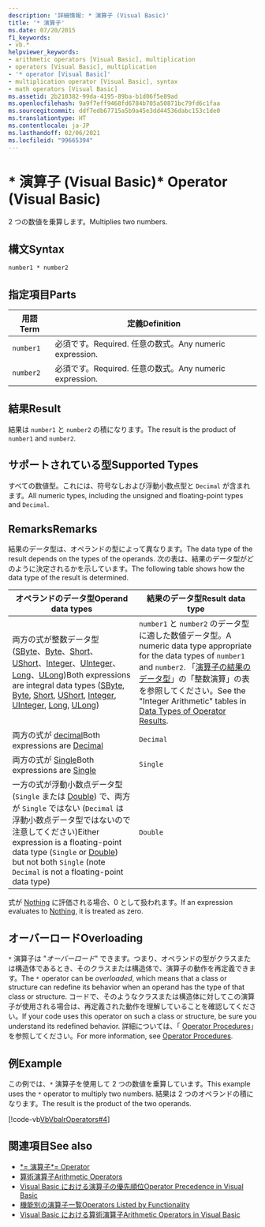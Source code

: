 ```yaml
---
description: '詳細情報: * 演算子 (Visual Basic)'
title: '* 演算子'
ms.date: 07/20/2015
f1_keywords:
- vb.*
helpviewer_keywords:
- arithmetic operators [Visual Basic], multiplication
- operators [Visual Basic], multiplication
- '* operator [Visual Basic]'
- multiplication operator [Visual Basic], syntax
- math operators [Visual Basic]
ms.assetid: 2b210382-99da-4195-89ba-b1d06f5e89ad
ms.openlocfilehash: 9a9f7eff9468fd6784b705a50871bc79fd6c1faa
ms.sourcegitcommit: ddf7edb67715a5b9a45e3dd44536dabc153c1de0
ms.translationtype: HT
ms.contentlocale: ja-JP
ms.lasthandoff: 02/06/2021
ms.locfileid: "99665394"
---
```

# <a name="-operator-visual-basic"></a><span data-ttu-id="bddf8-103">\* 演算子 (Visual Basic)</span><span class="sxs-lookup"><span data-stu-id="bddf8-103">\* Operator (Visual Basic)</span></span>

<span data-ttu-id="bddf8-104">2 つの数値を乗算します。</span><span class="sxs-lookup"><span data-stu-id="bddf8-104">Multiplies two numbers.</span></span>  
  
## <a name="syntax"></a><span data-ttu-id="bddf8-105">構文</span><span class="sxs-lookup"><span data-stu-id="bddf8-105">Syntax</span></span>  
  
```vb  
number1 * number2  
```  
  
## <a name="parts"></a><span data-ttu-id="bddf8-106">指定項目</span><span class="sxs-lookup"><span data-stu-id="bddf8-106">Parts</span></span>  
  
|<span data-ttu-id="bddf8-107">用語</span><span class="sxs-lookup"><span data-stu-id="bddf8-107">Term</span></span>|<span data-ttu-id="bddf8-108">定義</span><span class="sxs-lookup"><span data-stu-id="bddf8-108">Definition</span></span>|  
|---|---|  
|`number1`|<span data-ttu-id="bddf8-109">必須です。</span><span class="sxs-lookup"><span data-stu-id="bddf8-109">Required.</span></span> <span data-ttu-id="bddf8-110">任意の数式。</span><span class="sxs-lookup"><span data-stu-id="bddf8-110">Any numeric expression.</span></span>|  
|`number2`|<span data-ttu-id="bddf8-111">必須です。</span><span class="sxs-lookup"><span data-stu-id="bddf8-111">Required.</span></span> <span data-ttu-id="bddf8-112">任意の数式。</span><span class="sxs-lookup"><span data-stu-id="bddf8-112">Any numeric expression.</span></span>|  
  
## <a name="result"></a><span data-ttu-id="bddf8-113">結果</span><span class="sxs-lookup"><span data-stu-id="bddf8-113">Result</span></span>  

 <span data-ttu-id="bddf8-114">結果は `number1` と `number2` の積になります。</span><span class="sxs-lookup"><span data-stu-id="bddf8-114">The result is the product of `number1` and `number2`.</span></span>  
  
## <a name="supported-types"></a><span data-ttu-id="bddf8-115">サポートされている型</span><span class="sxs-lookup"><span data-stu-id="bddf8-115">Supported Types</span></span>  

 <span data-ttu-id="bddf8-116">すべての数値型。これには、符号なしおよび浮動小数点型と `Decimal` が含まれます。</span><span class="sxs-lookup"><span data-stu-id="bddf8-116">All numeric types, including the unsigned and floating-point types and `Decimal`.</span></span>  
  
## <a name="remarks"></a><span data-ttu-id="bddf8-117">Remarks</span><span class="sxs-lookup"><span data-stu-id="bddf8-117">Remarks</span></span>  

 <span data-ttu-id="bddf8-118">結果のデータ型は、オペランドの型によって異なります。</span><span class="sxs-lookup"><span data-stu-id="bddf8-118">The data type of the result depends on the types of the operands.</span></span> <span data-ttu-id="bddf8-119">次の表は、結果のデータ型がどのように決定されるかを示しています。</span><span class="sxs-lookup"><span data-stu-id="bddf8-119">The following table shows how the data type of the result is determined.</span></span>  
  
|<span data-ttu-id="bddf8-120">オペランドのデータ型</span><span class="sxs-lookup"><span data-stu-id="bddf8-120">Operand data types</span></span>|<span data-ttu-id="bddf8-121">結果のデータ型</span><span class="sxs-lookup"><span data-stu-id="bddf8-121">Result data type</span></span>|  
|---|---|  
|<span data-ttu-id="bddf8-122">両方の式が整数データ型 ([SByte](../data-types/sbyte-data-type.md)、[Byte](../data-types/byte-data-type.md)、[Short](../data-types/short-data-type.md)、[UShort](../data-types/ushort-data-type.md)、[Integer](../data-types/integer-data-type.md)、[UInteger](../data-types/uinteger-data-type.md)、[Long](../data-types/long-data-type.md)、[ULong](../data-types/ulong-data-type.md))</span><span class="sxs-lookup"><span data-stu-id="bddf8-122">Both expressions are integral data types ([SByte](../data-types/sbyte-data-type.md), [Byte](../data-types/byte-data-type.md), [Short](../data-types/short-data-type.md), [UShort](../data-types/ushort-data-type.md), [Integer](../data-types/integer-data-type.md), [UInteger](../data-types/uinteger-data-type.md), [Long](../data-types/long-data-type.md), [ULong](../data-types/ulong-data-type.md))</span></span>|<span data-ttu-id="bddf8-123">`number1` と `number2` のデータ型に適した数値データ型。</span><span class="sxs-lookup"><span data-stu-id="bddf8-123">A numeric data type appropriate for the data types of `number1` and `number2`.</span></span> <span data-ttu-id="bddf8-124">「[演算子の結果のデータ型](data-types-of-operator-results.md)」の「整数演算」の表を参照してください。</span><span class="sxs-lookup"><span data-stu-id="bddf8-124">See the "Integer Arithmetic" tables in [Data Types of Operator Results](data-types-of-operator-results.md).</span></span>|  
|<span data-ttu-id="bddf8-125">両方の式が [decimal](../data-types/decimal-data-type.md)</span><span class="sxs-lookup"><span data-stu-id="bddf8-125">Both expressions are [Decimal](../data-types/decimal-data-type.md)</span></span>|`Decimal`|  
|<span data-ttu-id="bddf8-126">両方の式が [Single](../data-types/single-data-type.md)</span><span class="sxs-lookup"><span data-stu-id="bddf8-126">Both expressions are [Single](../data-types/single-data-type.md)</span></span>|`Single`|  
|<span data-ttu-id="bddf8-127">一方の式が浮動小数点データ型 (`Single` または [Double](../data-types/double-data-type.md)) で、両方が `Single` ではない (`Decimal` は浮動小数点データ型ではないので注意してください)</span><span class="sxs-lookup"><span data-stu-id="bddf8-127">Either expression is a floating-point data type (`Single` or [Double](../data-types/double-data-type.md)) but not both `Single` (note `Decimal` is not a floating-point data type)</span></span>|`Double`|  
  
 <span data-ttu-id="bddf8-128">式が [Nothing](../nothing.md) に評価される場合、0 として扱われます。</span><span class="sxs-lookup"><span data-stu-id="bddf8-128">If an expression evaluates to [Nothing](../nothing.md), it is treated as zero.</span></span>  
  
## <a name="overloading"></a><span data-ttu-id="bddf8-129">オーバーロード</span><span class="sxs-lookup"><span data-stu-id="bddf8-129">Overloading</span></span>  

 <span data-ttu-id="bddf8-130">`*` 演算子は "*オーバーロード*" できます。つまり、オペランドの型がクラスまたは構造体であるとき、そのクラスまたは構造体で、演算子の動作を再定義できます。</span><span class="sxs-lookup"><span data-stu-id="bddf8-130">The `*` operator can be *overloaded*, which means that a class or structure can redefine its behavior when an operand has the type of that class or structure.</span></span> <span data-ttu-id="bddf8-131">コードで、そのようなクラスまたは構造体に対してこの演算子が使用される場合は、再定義された動作を理解していることを確認してください。</span><span class="sxs-lookup"><span data-stu-id="bddf8-131">If your code uses this operator on such a class or structure, be sure you understand its redefined behavior.</span></span> <span data-ttu-id="bddf8-132">詳細については、「 [Operator Procedures](../../programming-guide/language-features/procedures/operator-procedures.md)」を参照してください。</span><span class="sxs-lookup"><span data-stu-id="bddf8-132">For more information, see [Operator Procedures](../../programming-guide/language-features/procedures/operator-procedures.md).</span></span>  
  
## <a name="example"></a><span data-ttu-id="bddf8-133">例</span><span class="sxs-lookup"><span data-stu-id="bddf8-133">Example</span></span>  

 <span data-ttu-id="bddf8-134">この例では、`*` 演算子を使用して 2 つの数値を乗算しています。</span><span class="sxs-lookup"><span data-stu-id="bddf8-134">This example uses the `*` operator to multiply two numbers.</span></span> <span data-ttu-id="bddf8-135">結果は 2 つのオペランドの積になります。</span><span class="sxs-lookup"><span data-stu-id="bddf8-135">The result is the product of the two operands.</span></span>  
  
 [!code-vb[VbVbalrOperators#4](~/samples/snippets/visualbasic/VS_Snippets_VBCSharp/VbVbalrOperators/VB/Class1.vb#4)]  
  
## <a name="see-also"></a><span data-ttu-id="bddf8-136">関連項目</span><span class="sxs-lookup"><span data-stu-id="bddf8-136">See also</span></span>

- [<span data-ttu-id="bddf8-137">\*= 演算子</span><span class="sxs-lookup"><span data-stu-id="bddf8-137">\*= Operator</span></span>](multiplication-assignment-operator.md)
- [<span data-ttu-id="bddf8-138">算術演算子</span><span class="sxs-lookup"><span data-stu-id="bddf8-138">Arithmetic Operators</span></span>](arithmetic-operators.md)
- [<span data-ttu-id="bddf8-139">Visual Basic における演算子の優先順位</span><span class="sxs-lookup"><span data-stu-id="bddf8-139">Operator Precedence in Visual Basic</span></span>](operator-precedence.md)
- [<span data-ttu-id="bddf8-140">機能別の演算子一覧</span><span class="sxs-lookup"><span data-stu-id="bddf8-140">Operators Listed by Functionality</span></span>](operators-listed-by-functionality.md)
- [<span data-ttu-id="bddf8-141">Visual Basic における算術演算子</span><span class="sxs-lookup"><span data-stu-id="bddf8-141">Arithmetic Operators in Visual Basic</span></span>](../../programming-guide/language-features/operators-and-expressions/arithmetic-operators.md)
